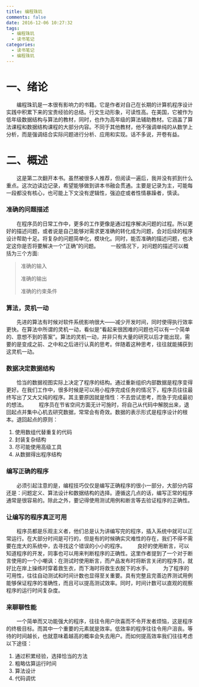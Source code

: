 ```yaml
---
title: 编程珠玑
comments: false
date: 2016-12-06 10:27:32
tags:
  - 编程珠玑
  - 读书笔记
categories:
  - 读书笔记
  - 编程珠玑
---
```


# 一、绪论
　　编程珠玑是一本很有影响力的书籍。它是作者对自己在长期的计算机程序设计实践中积累下来的宝贵经验的总结。行文生动形象，可读性高。在美国，它被作为低年级数据结构与算法的教材，同时，也作为高年级的算法辅助教材。它涵盖了算法课程和数据结构课程的大部分内容。不同于其他教材，他不强调单纯的从数学上分析，而是强调结合实际问题进行分析、应用和实现。话不多说，开卷有益。
<!--more-->
# 二、概述
　　这是第二次翻开本书。虽然被很多人推荐，但阅读一遍后，我并没有抓到什么重点。这次边读边记录，希望能够做到讲本书融会贯通。主要是记录为主，可能每一段都没有核心，也可能上下文没有逻辑性，强迫症或者性情暴躁者，慎读。
### 准确的问题描述
　　在程序员的日常工作中，更多的工作更像是通过程序解决问题的过程。所以更好的描述问题，或者说是自己能够对需求更准确的转化成为问题，会对后续的程序设计帮助十足。将复杂的问题简单化，模块化。同时，能否准确的描述问题，也决定这你是否将要解决一个“正确”的问题。
　　一般情况下，对问题的描述可以概括为三个方面:
> 准确的输入　　
>
> 准确的输出　　
>
> 准确的约束条件


### 算法，灵机一动
　　先进的算法有时候对软件系统影响很大——减少开发时间，同时使得执行效率更快。在算法中所谓的灵机一动，看似是“看起来很困难的问题也可以有一个简单的、意想不到的答案”。算法的灵机一动，并非只有大量的研究以后才能出现，需要的是变成之前、之中和之后进行认真的思考。伴随着这种思考，往往就能捕获到这灵机一动。

### 数据决定数据结构
　　恰当的数据视图实际上决定了程序的结构。通过重新组织内部数据是程序变得更好。在我们工作中，很多时候是可以用小程序完成任务的情况下，程序员往往最终写出了又大又纯的程序。其主要原因就是惰性：不去尝试思考，而急于完成最初的想法。
　　程序员在节省空间方面无计可施时，将自己从代码中解脱出来，退回起点并集中心机去研究数据，常常会有奇效。数据的表示形式是程序设计的根本。退回起点的原则：
1. 使用数组代替重复的代码
2. 封装复杂结构
3. 尽可能使用高级工具
4. 从数据得出程序结构

### 编写正确的程序
　　必须引起注意的是，编程技巧仅仅是编写正确程序的很小一部分，大部分内容还是：问题定义、算法设计和数据结构的选择。遵循这几点的话，编写正常的程序通常是很容易的。除此之外，要记得使用测试用例和断言等去验证程序的正确性。

### 让编写的程序真正可用
　　程序员都是乐观主义者，他们总是认为讲编写完的程序，插入系统中就可以正常运行。在大部分时间是可行的，但是有的时候确实灾难性的存在，我们不得不需要在庞大的系统中，去寻找这个错误的小小的程序。
　　良好的使用断言，可以知道程序的开发，同事也可以用来判断程序的正确性。这里作者提到了一个对于断言使用的一个小嘲讽：在测试时使用断言，而产品发布时将断言关闭的程序员，就好比在岸上操练时穿着救生衣，而下海时将救生衣脱下的水手。
　　为了程序的可用性，往往自动测试和时间计数也显得至关重要。具有完整且完善边界测试用例能够保证程序的准确性，而且可以提高测试效率。同时，时间计数可以直观的观察程序的运行时间复杂度。

### 来聊聊性能
　　一个简单而又功能强大的程序，往往令用户欣喜而不令开发者烦恼，这是程序的终极目标。而其中一个重要的元素就是效率。低效率的程序往往令用户沮丧。等待的时间越长，也就意味着越高的概率会失去用户。而如何提高效率我们往往考虑以下途径：
1. 通过积累经验，选择恰当的方法
2. 粗略估算运行时间
3. 算法设计
4. 代码调优
